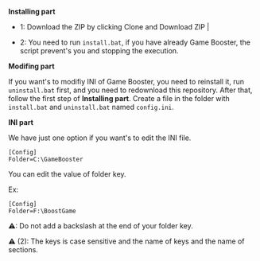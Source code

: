 **Installing part**

                                        
- 1: Download the ZIP by clicking Clone and Download ZIP | 
                                  
- 2: You need to run `install.bat`, if you have already Game Booster, the script prevent's you and stopping the execution.


**Modifing part**


If you want's to modifiy INI of Game Booster, you need to reinstall it, run `uninstall.bat` first, and you need to redownload this repository.
After that, follow the first step of **Installing part**.
Create a file in the folder with `install.bat` and `uninstall.bat` named `config.ini`.

**INI part**


We have just one option if you want's to edit the INI file.

```
[Config]
Folder=C:\GameBooster
```

You can edit the value of folder key.


Ex:
```
[Config]
Folder=F:\BoostGame
```

⚠: Do not add a backslash at the end of your folder key.

⚠ (2): The keys is case sensitive and the name of keys and the name of sections.

